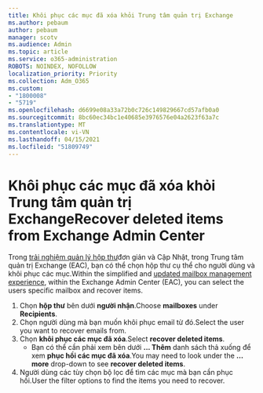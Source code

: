 ```yaml
---
title: Khôi phục các mục đã xóa khỏi Trung tâm quản trị Exchange
ms.author: pebaum
author: pebaum
manager: scotv
ms.audience: Admin
ms.topic: article
ms.service: o365-administration
ROBOTS: NOINDEX, NOFOLLOW
localization_priority: Priority
ms.collection: Adm_O365
ms.custom:
- "1800008"
- "5719"
ms.openlocfilehash: d6699e08a33a72b0c726c149829667cd57afb0a0
ms.sourcegitcommit: 8bc60ec34bc1e40685e3976576e04a2623f63a7c
ms.translationtype: MT
ms.contentlocale: vi-VN
ms.lasthandoff: 04/15/2021
ms.locfileid: "51809749"
---
```

# <a name="recover-deleted-items-from-exchange-admin-center"></a><span data-ttu-id="4cbd2-102">Khôi phục các mục đã xóa khỏi Trung tâm quản trị Exchange</span><span class="sxs-lookup"><span data-stu-id="4cbd2-102">Recover deleted items from Exchange Admin Center</span></span>

<span data-ttu-id="4cbd2-103">Trong [trải nghiệm quản lý hộp thư](https://admin.exchange.microsoft.com/#/mailboxes)đơn giản và Cập Nhật, trong Trung tâm quản trị Exchange (EAC), bạn có thể chọn hộp thư cụ thể cho người dùng và khôi phục các mục.</span><span class="sxs-lookup"><span data-stu-id="4cbd2-103">Within the simplified and [updated mailbox management experience](https://admin.exchange.microsoft.com/#/mailboxes), within the Exchange Admin Center (EAC), you can select the users specific mailbox and recover items.</span></span>

1. <span data-ttu-id="4cbd2-104">Chọn **hộp thư** bên dưới **người nhận**.</span><span class="sxs-lookup"><span data-stu-id="4cbd2-104">Choose **mailboxes** under **Recipients**.</span></span>
2. <span data-ttu-id="4cbd2-105">Chọn người dùng mà bạn muốn khôi phục email từ đó.</span><span class="sxs-lookup"><span data-stu-id="4cbd2-105">Select the user you want to recover emails from.</span></span>
3. <span data-ttu-id="4cbd2-106">Chọn **khôi phục các mục đã xóa**.</span><span class="sxs-lookup"><span data-stu-id="4cbd2-106">Select **recover deleted items**.</span></span>
    - <span data-ttu-id="4cbd2-107">Bạn có thể cần phải xem bên dưới **... Thêm** danh sách thả xuống để xem **phục hồi các mục đã xóa**.</span><span class="sxs-lookup"><span data-stu-id="4cbd2-107">You may need to look under the **… more** drop-down to see **recover deleted items**.</span></span>
4. <span data-ttu-id="4cbd2-108">Người dùng các tùy chọn bộ lọc để tìm các mục mà bạn cần phục hồi.</span><span class="sxs-lookup"><span data-stu-id="4cbd2-108">User the filter options to find the items you need to recover.</span></span>
